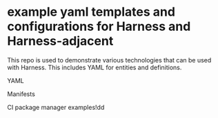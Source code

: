 # example yaml templates and configurations for Harness and Harness-adjacent 

This repo is used to demonstrate various technologies that can be used with Harness.
This includes YAML for entities and definitions.

YAML

Manifests

CI package manager examples!dd
